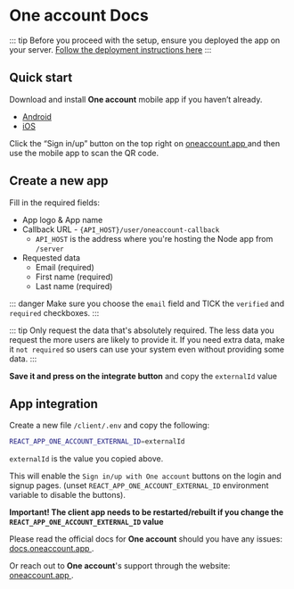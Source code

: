 # One account Docs

::: tip
  Before you proceed with the setup, ensure you deployed the app on your server. [Follow the deployment instructions here](/deployment)
:::

## Quick start

Download and install **One account** mobile app if you haven’t already.
- [Android ](https://play.google.com/store/apps/details?id=com.oila.oneaccount)
- [iOS ](https://apps.apple.com/de/app/one-account/id1428861716?l=en)

Click the “Sign in/up” button on the top right on [oneaccount.app ](https://oneaccount.app) and then use the mobile app to scan the QR code.

## Create a new app

Fill in the required fields:
  - App logo & App name
  - Callback URL - `{API_HOST}/user/oneaccount-callback`
    - `API_HOST` is the address where you're hosting the Node app from `/server`
  - Requested data
    - Email (required)
    - First name (required)
    - Last name (required)

::: danger
  Make sure you choose the `email` field and TICK the `verified` and `required` checkboxes.
:::

::: tip
  Only request the data that's absolutely required. The less data you request the more users are likely to provide it. If you need extra data, make it `not required` so users can use your system even without providing some data. 
:::

**Save it and press on the integrate button** and copy the `externalId` value

## App integration

Create a new file `/client/.env` and copy the following:

```sh
REACT_APP_ONE_ACCOUNT_EXTERNAL_ID=externalId
```

`externalId` is the value you copied above.

This will enable the `Sign in/up with One account` buttons on the login and signup pages. (unset `REACT_APP_ONE_ACCOUNT_EXTERNAL_ID` environment variable to disable the buttons).

**Important! The client app needs to be restarted/rebuilt if you change the `REACT_APP_ONE_ACCOUNT_EXTERNAL_ID` value**

Please read the official docs for **One account** should you have any issues: [docs.oneaccount.app ](https://docs.oneaccount.app).

Or reach out to **One account**'s support through the website: [oneaccount.app ](https://oneaccount.app).